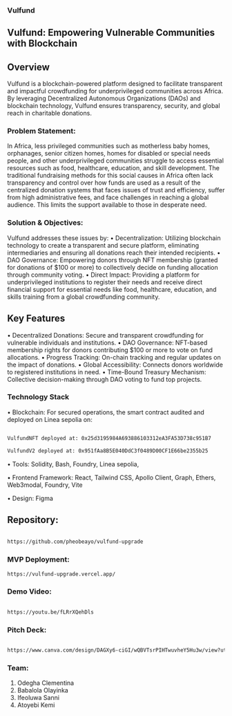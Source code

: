 ### Vulfund

## Vulfund: Empowering Vulnerable Communities with Blockchain

## Overview
Vulfund is a blockchain-powered platform designed to facilitate transparent and impactful crowdfunding for underprivileged communities across Africa. By leveraging Decentralized Autonomous Organizations (DAOs) and blockchain technology, Vulfund ensures transparency, security, and global reach in charitable donations.


### Problem Statement:
In Africa, less privileged communities such as motherless baby homes, orphanages, senior citizen homes, homes for disabled or special needs people, and other underprivileged communities struggle to access essential resources such as food, healthcare, education, and skill development.
The traditional fundraising methods for this social causes in Africa often lack transparency and control over how funds are used as a result of the centralized donation systems that faces issues of trust and efficiency, suffer from high administrative fees, and face challenges in reaching a global audience. This limits the support available to those in desperate need.

### Solution & Objectives:
Vulfund addresses these issues by:
•	Decentralization: Utilizing blockchain technology to create a transparent and secure platform, eliminating intermediaries and ensuring all donations reach their intended recipients.
•	DAO Governance: Empowering donors through NFT membership (granted for donations of $100 or more) to collectively decide on funding allocation through community voting.
•	Direct Impact: Providing a platform for underprivileged institutions to register their needs and receive direct financial support for essential needs like food, healthcare, education, and skills training from a global crowdfunding community.

## Key Features
•	Decentralized Donations: Secure and transparent crowdfunding for vulnerable individuals and institutions.
•	DAO Governance: NFT-based membership rights for donors contributing $100 or more to vote on fund allocations.
•	Progress Tracking: On-chain tracking and regular updates on the impact of donations.
•	Global Accessibility: Connects donors worldwide to registered institutions in need.
•	Time-Bound Treasury Mechanism: Collective decision-making through DAO voting to fund top projects.


### Technology Stack
•	Blockchain: For secured operations, the smart contract audited and deployed on Linea sepolia on:

```bash

VulfundNFT deployed at: 0x25d3195984A693886103312eA3FA53D738c951B7

VulfundV2 deployed at: 0x951fAa8B5E040DdC3f0489D00CF1E66be2355b25

```

•   Tools: Solidity, Bash, Foundry, Linea sepolia,

•	Frontend Framework: React, Tailwind CSS, Apollo Client, Graph, Ethers, Web3modal, Foundry, Vite

•	Design: Figma


## Repository: 
``` bash

https://github.com/pheobeayo/vulfund-upgrade

```
### MVP Deployment: 
```bash
https://vulfund-upgrade.vercel.app/
```
### Demo Video: 
```bash

https://youtu.be/fLRrXQehDls

```
### Pitch Deck: 
```bash 

https://www.canva.com/design/DAGXy6-ciGI/wQBVTsrPIHTwuvheY5Hu3w/view?utm_content=DAGXy6-ciGI&utm_campaign=designshare&utm_medium=link&utm_source=editor 

```


### Team:
1.	Odegha Clementina
2.	Babalola Olayinka
3.	Ifeoluwa Sanni 
4.	Atoyebi Kemi